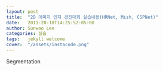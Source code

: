 ```yaml
---
layout: post
title:  "2D 이미지 인지 경진대회 실습내용(HRNet, Mish, CSPNet)"
date:   2011-20-18T14:25:52-05:00
author: Sunwoo Lee
categories: 실습
tags:	jekyll welcome
cover:  "/assets/instacode.png"
---
```


Segmentation
